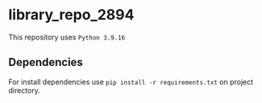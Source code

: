 # library_repo_2894

This repository uses `Python 3.9.16`

## Dependencies

For install dependencies use `pip install -r requirements.txt` on project directory.